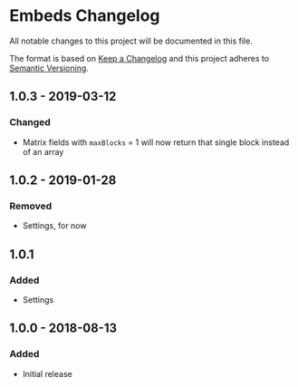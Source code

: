 # Embeds Changelog

All notable changes to this project will be documented in this file.

The format is based on [Keep a Changelog](http://keepachangelog.com/) and this project adheres to [Semantic Versioning](http://semver.org/).

## 1.0.3 - 2019-03-12
### Changed
- Matrix fields with `maxBlocks` = 1 will now return that single block instead of an array

## 1.0.2 - 2019-01-28
### Removed
- Settings, for now

## 1.0.1
### Added
- Settings

## 1.0.0 - 2018-08-13
### Added
- Initial release
